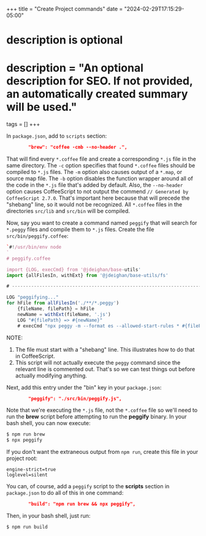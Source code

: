 +++
title = "Create Project commands"
date = "2024-02-29T17:15:29-05:00"

#
# description is optional
#
# description = "An optional description for SEO. If not provided, an automatically created summary will be used."

tags = []
+++

In `package.json`, add to `scripts` section:

```json
		"brew": "coffee -cmb --no-header .",
```

That will find every `*.coffee` file and create a corresponding
`*.js` file in the same directory. The `-c` option specifies that
found `*.coffee` files should be compiled to `*.js` files.
The `-m` option also causes output of a `*.map`, or source map
file. The `-b` option disables the function wrapper around all
of the code in the `*.js` file that's added by default.
Also, the `--no-header` option causes CoffeeScript to not
output the commend `// Generated by CoffeeScript 2.7.0`.
That's important here because that will precede the "shebang" line, so
it would not be recognized. All `*.coffee` files in the directories
`src/lib` and `src/bin` will be compiled.

Now, say you want to create a command named `peggify` that will
search for `*.peggy` files and compile them to `*.js` files.
Create the file `src/bin/peggify.coffee`:

```coffee
`#!/usr/bin/env node
`
# peggify.coffee

import {LOG, execCmd} from '@jdeighan/base-utils'
import {allFilesIn, withExt} from '@jdeighan/base-utils/fs'

# ---------------------------------------------------------------------------

LOG "peggifying..."
for hFile from allFilesIn('./**/*.peggy')
	{fileName, filePath} = hFile
	newName = withExt(fileName, '.js')
	LOG "#{filePath} => #{newName}"
	# execCmd "npx peggy -m --format es --allowed-start-rules * #{filePath}"
```

NOTE:

1. The file must start with a "shebang" line. This illustrates
	how to do that in CoffeeScript.
2. This script will not actually execute the `peggy` command
	since the relevant line is commented out. That's so we can
	test things out before actually modifying anything.

Next, add this entry under the "bin" key in your `package.json`:

```json
		"peggify": "./src/bin/peggify.js",
```
Note that we're executing the `*.js` file, not the `*.coffee` file
so we'll need to run the **brew** script before attempting to
run the **peggify** binary. In your bash shell, you can now execute:

```bash
$ npm run brew
$ npx peggify
```

If you don't want the extraneous output from `npm run`, create this
file in your project root:

```text
engine-strict=true
loglevel=silent
```
You can, of course, add a `peggify` script to the **scripts** section
in `package.json` to do all of this in one command:

```json
		"build": "npm run brew && npx peggify",
```
Then, in your bash shell, just run:
```bash
$ npm run build
```
